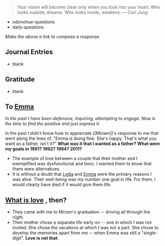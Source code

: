 > Your vision will become clear only when you look into your heart. Who looks outside, dreams. Who looks inside, awakens.
> — <cite>Carl Jung</cite>

- odonohue-questions
- daily-questions

*Make the above a link to compose a response.*
## Journal Entries
-  blank

## Gratitude
- blank
## To [Emma](Emma)
*In the past I have been defensive, inquiring, attempting to engage. Now is the time to find the positive and just express it.*

In the past I didn't know how to appreciate [[Miriam]]'s response to me that went along the lines of, "Emma is doing fine. She's happy. That's what you want as a father, isn't it?" **What was it that I wanted as a father? What were my goals in 1991? 1992? 1994? 2011?**

- The example of love between a couple that their mother and I exemplified was dysfunctional and toxic. I wanted them to know that there were alternatives.
- It is without a doubt that [Lydia](Lydia.md) and [Emma](Emma) were the primary reasons I was alive. Their well-being was my number one goal in life. For them, I would clearly have died if it would give them life.
## [What is love](What%20is%20love.md) , then?
- They came with me to Miriam's graduation -- driving all through the night.
- Their mother chose a separate life early on -- one in which I was not invited. She chose the vacations at which I was not a part. She chose to develop the memories apart from me -- when Emma was still a "single-digit". **Love is not that**.

